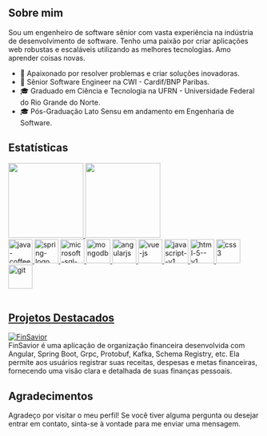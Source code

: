 ## Sobre mim

Sou um engenheiro de software sênior com vasta experiência na indústria de desenvolvimento de software. Tenho uma paixão por criar aplicações web robustas e escaláveis utilizando as melhores tecnologias. Amo aprender coisas novas.

- 🌟 Apaixonado por resolver problemas e criar soluções inovadoras.
- 💼 Sênior Software Engineer na CWI - Cardif/BNP Paribas.
- 🎓 Graduado em Ciência e Tecnologia na UFRN - Universidade Federal do Rio Grande do Norte.
- 🎓 Pós-Graduação Lato Sensu em andamento em Engenharia de Software.

## Estatísticas
<div>
  <div>
  <a href="https://github.com/Hachibitz">
    
  <img height="150em" src="https://github-readme-stats.vercel.app/api?username=Hachibitz&show_icons=true&theme=dark&include_all_commits=true&count_private=true"/>
  <img height="150em" src="https://github-readme-stats.vercel.app/api/top-langs/?username=Hachibitz&layout=compact&langs_count=7&theme=dark"/>
  </div>
  <div>
    <img width="48" height="48" src="https://img.icons8.com/fluency/48/java-coffee-cup-logo.png" alt="java-coffee-cup-logo"/>
    <img width="48" height="48" src="https://img.icons8.com/color/48/spring-logo.png" alt="spring-logo"/>
    <img width="48" height="48" src="https://img.icons8.com/color/48/microsoft-sql-server.png" alt="microsoft-sql-server"/>
    <img width="48" height="48" src="https://img.icons8.com/color/48/mongodb.png" alt="mongodb"/>
    <img width="48" height="48" src="https://img.icons8.com/color/48/angularjs.png" alt="angularjs"/>
    <img width="48" height="48" src="https://img.icons8.com/color/48/vue-js.png" alt="vue-js"/>
    <img width="48" height="48" src="https://img.icons8.com/color/48/javascript--v1.png" alt="javascript--v1"/>
    <img width="48" height="48" src="https://img.icons8.com/color/48/html-5--v1.png" alt="html-5--v1"/>
    <img width="48" height="48" src="https://img.icons8.com/color/48/css3.png" alt="css3"/>
    <img width="48" height="48" src="https://img.icons8.com/color/48/git.png" alt="git"/>
    
  </div>
</div><br>

## Projetos Destacados

[![FinSavior](https://github-readme-stats.vercel.app/api/pin/?username=Hachibitz&repo=FinSavior&theme=dark)](https://github.com/Hachibitz/FinSavior) <br>
FinSavior é uma aplicação de organização financeira desenvolvida com Angular, Spring Boot, Grpc, Protobuf, Kafka, Schema Registry, etc. Ela permite aos usuários registrar suas receitas, despesas e metas financeiras, fornecendo uma visão clara e detalhada de suas finanças pessoais.

## Agradecimentos

Agradeço por visitar o meu perfil! Se você tiver alguma pergunta ou desejar entrar em contato, sinta-se à vontade para me enviar uma mensagem.

